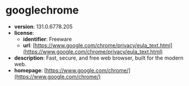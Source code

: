 # googlechrome

- **version**: 131.0.6778.205
- **license**:
  - **identifier**: Freeware
  - **url**: [https://www.google.com/chrome/privacy/eula_text.html](https://www.google.com/chrome/privacy/eula_text.html)
- **description**: Fast, secure, and free web browser, built for the modern web.
- **homepage**: [https://www.google.com/chrome/](https://www.google.com/chrome/)

